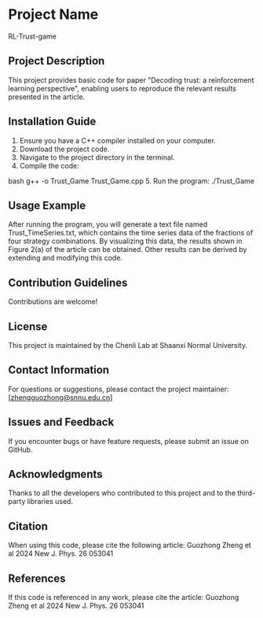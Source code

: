 # Project Name
RL-Trust-game

## Project Description
This project provides basic code for paper "Decoding trust: a reinforcement learning perspective", enabling users to reproduce the relevant results presented in the article.

## Installation Guide
1. Ensure you have a C++ compiler installed on your computer.
2. Download the project code.
3. Navigate to the project directory in the terminal.
4. Compile the code:
   
bash
   g++ -o Trust_Game Trust_Game.cpp
5. Run the program:
./Trust_Game

## Usage Example
After running the program, you will generate a text file named Trust_TimeSeries.txt, which contains the time series data of the fractions of four strategy combinations. By visualizing this data, the results shown in Figure 2(a) of the article can be obtained. Other results can be derived by extending and modifying this code.

## Contribution Guidelines
Contributions are welcome! 

## License
This project is maintained by the Chenli Lab at Shaanxi Normal University.

## Contact Information
For questions or suggestions, please contact the project maintainer: [zhengguozhong@snnu.edu.cn]

## Issues and Feedback
If you encounter bugs or have feature requests, please submit an issue on GitHub.

## Acknowledgments
Thanks to all the developers who contributed to this project and to the third-party libraries used.

## Citation
When using this code, please cite the following article:
Guozhong Zheng et al 2024 New J. Phys. 26 053041

## References
If this code is referenced in any work, please cite the article:
Guozhong Zheng et al 2024 New J. Phys. 26 053041

